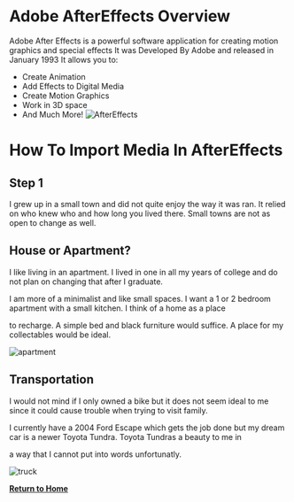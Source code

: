# Adobe AfterEffects Overview

Adobe After Effects is a powerful software application for creating motion graphics and special effects 
It was Developed By Adobe and released in January 1993
It allows you to:
* Create Animation
* Add Effects to Digital Media
* Create Motion Graphics
* Work in 3D space
* And Much More!
![AfterEffects](https://assets.rocketstock.com/uploads/2016/02/After-Effects-Interface.jpg)

# How To Import Media In AfterEffects

## Step 1


I grew up in a small town and did not quite enjoy the way it was ran. It relied on who knew who and how long you lived there.
Small towns are not as open to change as well.




## House or Apartment?


I like living in an apartment. I lived in one in all my years of college and do not plan on changing that after I graduate.

I am more of a minimalist and like small spaces. I want a 1 or 2 bedroom apartment with a small kitchen. I think of a home as a place

to recharge. A simple bed and black furniture would suffice. A place for my collectables would be ideal.

![apartment](https://user-images.githubusercontent.com/97974825/158632622-a6d1643c-94d2-45ca-946a-253acb8cbaf1.jpg)


## Transportation


I would not mind if I only owned a bike but it does not seem ideal to me since it could cause trouble when trying to visit family.

I currently have a 2004 Ford Escape which gets the job done but my dream car is a newer Toyota Tundra. Toyota Tundras a beauty to me in

a way that I cannot put into words unfortunatly.

![truck](https://user-images.githubusercontent.com/97974825/158632798-16a88631-04d0-4fb7-a5bc-3d318b6711cc.jpg)

[**Return to Home**](README.md)

